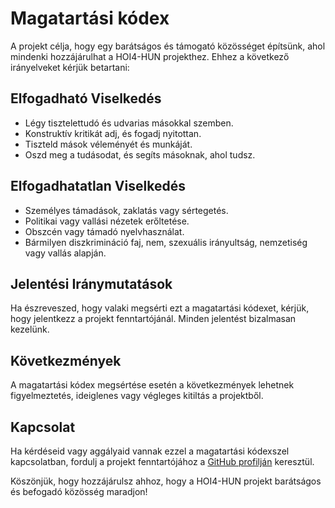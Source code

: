 # Magatartási kódex

A projekt célja, hogy egy barátságos és támogató közösséget építsünk, ahol mindenki hozzájárulhat a HOI4-HUN projekthez. Ehhez a következő irányelveket kérjük betartani:

## Elfogadható Viselkedés

- Légy tisztelettudó és udvarias másokkal szemben.
- Konstruktív kritikát adj, és fogadj nyitottan.
- Tiszteld mások véleményét és munkáját.
- Oszd meg a tudásodat, és segíts másoknak, ahol tudsz.

## Elfogadhatatlan Viselkedés

- Személyes támadások, zaklatás vagy sértegetés.
- Politikai vagy vallási nézetek erőltetése.
- Obszcén vagy támadó nyelvhasználat.
- Bármilyen diszkrimináció faj, nem, szexuális irányultság, nemzetiség vagy vallás alapján.

## Jelentési Iránymutatások

Ha észreveszed, hogy valaki megsérti ezt a magatartási kódexet, kérjük, hogy jelentkezz a projekt fenntartójánál. Minden jelentést bizalmasan kezelünk.

## Következmények

A magatartási kódex megsértése esetén a következmények lehetnek figyelmeztetés, ideiglenes vagy végleges kitiltás a projektből.

## Kapcsolat

Ha kérdéseid vagy aggályaid vannak ezzel a magatartási kódexszel kapcsolatban, fordulj a projekt fenntartójához a [GitHub profilján](https://github.com/rkorom) keresztül.

Köszönjük, hogy hozzájárulsz ahhoz, hogy a HOI4-HUN projekt barátságos és befogadó közösség maradjon!
